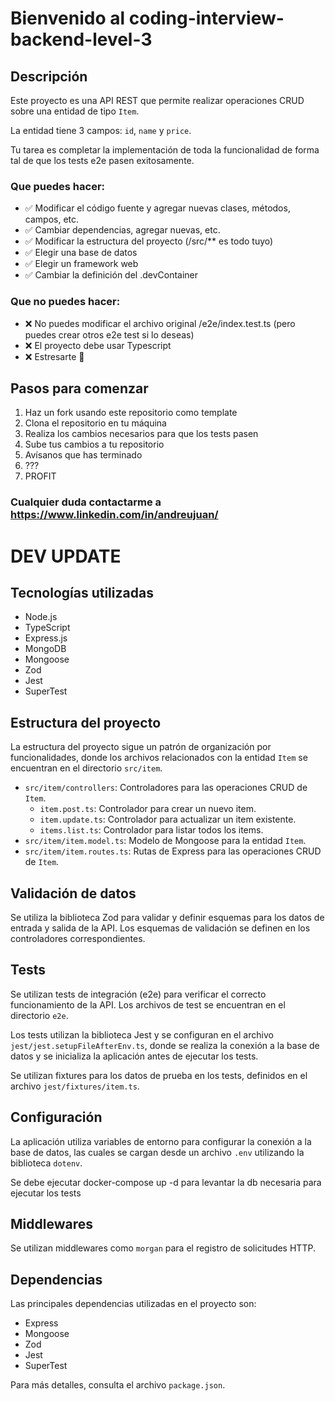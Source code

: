 # Bienvenido al coding-interview-backend-level-3

## Descripción
Este proyecto es una API REST que permite realizar operaciones CRUD sobre una entidad de tipo `Item`.

La entidad tiene 3 campos: `id`, `name` y `price`.

Tu tarea es completar la implementación de toda la funcionalidad de forma tal de que los tests e2e pasen exitosamente.

### Que puedes hacer: 
- ✅ Modificar el código fuente y agregar nuevas clases, métodos, campos, etc.
- ✅ Cambiar dependencias, agregar nuevas, etc.
- ✅ Modificar la estructura del proyecto (/src/** es todo tuyo)
- ✅ Elegir una base de datos
- ✅ Elegir un framework web
- ✅ Cambiar la definición del .devContainer


### Que **no** puedes hacer:
- ❌ No puedes modificar el archivo original /e2e/index.test.ts (pero puedes crear otros e2e test si lo deseas)
- ❌ El proyecto debe usar Typescript 
- ❌ Estresarte 🤗


## Pasos para comenzar
1. Haz un fork usando este repositorio como template
2. Clona el repositorio en tu máquina
3. Realiza los cambios necesarios para que los tests pasen
4. Sube tus cambios a tu repositorio
5. Avísanos que has terminado
6. ???
7. PROFIT

### Cualquier duda contactarme a https://www.linkedin.com/in/andreujuan/


# DEV UPDATE

## Tecnologías utilizadas
- Node.js
- TypeScript
- Express.js
- MongoDB
- Mongoose
- Zod
- Jest
- SuperTest

## Estructura del proyecto
La estructura del proyecto sigue un patrón de organización por funcionalidades, donde los archivos relacionados con la entidad `Item` se encuentran en el directorio `src/item`.

- `src/item/controllers`: Controladores para las operaciones CRUD de `Item`.
  - `item.post.ts`: Controlador para crear un nuevo item.
  - `item.update.ts`: Controlador para actualizar un item existente.
  - `items.list.ts`: Controlador para listar todos los items.
- `src/item/item.model.ts`: Modelo de Mongoose para la entidad `Item`.
- `src/item/item.routes.ts`: Rutas de Express para las operaciones CRUD de `Item`.

## Validación de datos
Se utiliza la biblioteca Zod para validar y definir esquemas para los datos de entrada y salida de la API. Los esquemas de validación se definen en los controladores correspondientes.

## Tests
Se utilizan tests de integración (e2e) para verificar el correcto funcionamiento de la API. Los archivos de test se encuentran en el directorio `e2e`.

Los tests utilizan la biblioteca Jest y se configuran en el archivo `jest/jest.setupFileAfterEnv.ts`, donde se realiza la conexión a la base de datos y se inicializa la aplicación antes de ejecutar los tests.

Se utilizan fixtures para los datos de prueba en los tests, definidos en el archivo `jest/fixtures/item.ts`.

## Configuración
La aplicación utiliza variables de entorno para configurar la conexión a la base de datos, las cuales se cargan desde un archivo `.env` utilizando la biblioteca `dotenv`.

Se debe ejecutar docker-compose up -d para levantar la db necesaria para ejecutar los tests

## Middlewares
Se utilizan middlewares como `morgan` para el registro de solicitudes HTTP.

## Dependencias
Las principales dependencias utilizadas en el proyecto son:
- Express
- Mongoose
- Zod
- Jest
- SuperTest

Para más detalles, consulta el archivo `package.json`.